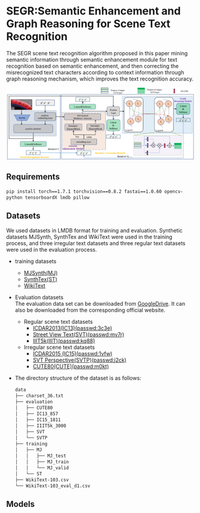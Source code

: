 # SEGR:Semantic Enhancement and Graph Reasoning for Scene Text Recognition
The SEGR scene text recognition algorithm proposed in this paper mining semantic information through semantic enhancement module for text recognition based on semantic enhancement, and then correcting the misrecognized text characters according to context information through graph reasoning mechanism, which improves the text recognition accuracy.

![framework](./figs/framework.png)

## Requirements
```
pip install torch==1.7.1 torchvision==0.8.2 fastai==1.0.60 opencv-python tensorboardX lmdb pillow
```
## Datasets
We used datasets in LMDB format for training and evaluation. Synthetic datasets MJSynth, SynthTex and WikiText were used in the training process, and three irregular text datasets and three regular text datasets were used in the evaluation process.<br>
* training datasets<br>
  * [MJSynth(MJ)](https://www.robots.ox.ac.uk/~vgg/data/text/)<br>
  * [SynthTex(ST)](https://www.robots.ox.ac.uk/~vgg/data/scenetext/)<br>
  * [WikiText](https://s3.amazonaws.com/research.metamind.io/wikitext/wikitext-103-v1.zip)<br>
* Evaluation datasets<br>
The evaluation data set can be downloaded from [GoogleDrive](https://drive.google.com/file/d/1mYM_26qHUom_5NU7iutHneB_KHlLjL5y/view?usp=sharing). It can also be downloaded from the corresponding official website. <br>
  * Regular scene text datasets<br>
    * [ICDAR2013(IC13)(passwd:3c3e)](https://pan.baidu.com/s/1KwKt63R1NQR42MuckUs7kg?pwd=3c3e)<br>
    * [Street View Text(SVT)(passwd:mv7r)](https://pan.baidu.com/s/1_SwRxc_KX7boC_F6qcrUXw?pwd=mv7r)<br>
    * [IIIT5k(IIIT)(passwd:kq88)](https://pan.baidu.com/s/1_JKzCDpRUTwlV0aEd12oxQ?pwd=kq88)<br>
  * Irregular scene text datasets<br>
    * [ICDAR2015 (IC15)(passwd:1vfw)](https://pan.baidu.com/s/1Ss3icBNdIDQs-O7fs4m2hw?pwd=1vfw)<br>
    * [SVT Perspective(SVTP)(passwd:j2ck)](https://pan.baidu.com/s/1oww4-fXXl1AHzl1tH2TD5A?pwd=j2ck)<br>
    * [CUTE80(CUTE)(passwd:m0kt)](https://pan.baidu.com/s/1WSmqywc31RC7qmAFqAzzyQ?pwd=m0kt)<br>
* The directory structure of the dataset is as follows:<br>

    ```
    data
    ├── charset_36.txt
    ├── evaluation
    │   ├── CUTE80
    │   ├── IC13_857
    │   ├── IC15_1811
    │   ├── IIIT5k_3000
    │   ├── SVT
    │   └── SVTP
    ├── training
    │   ├── MJ
    │   │   ├── MJ_test
    │   │   ├── MJ_train
    │   │   └── MJ_valid
    │   └── ST
    ├── WikiText-103.csv
    └── WikiText-103_eval_d1.csv
    ```
## Models

